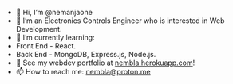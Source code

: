- 👋 Hi, I’m @nemanjaone
- 👀 I’m an Electronics Controls Engineer who is interested in Web Development.
- 🌱 I’m currently learning: 
-   Front End - React. 
-   Back End - MongoDB, Express.js, Node.js. 
- 💞️ See my webdev portfolio at <a href="https://nembla.herokuapp.com/#/" target="_blank">nembla.herokuapp.com</a>!
- 📫 How to reach me: nembla@proton.me

<!---
nemanjaone/nemanjaone is a ✨ special ✨ repository because its `README.md` (this file) appears on your GitHub profile.
You can click the Preview link to take a look at your changes.
--->
